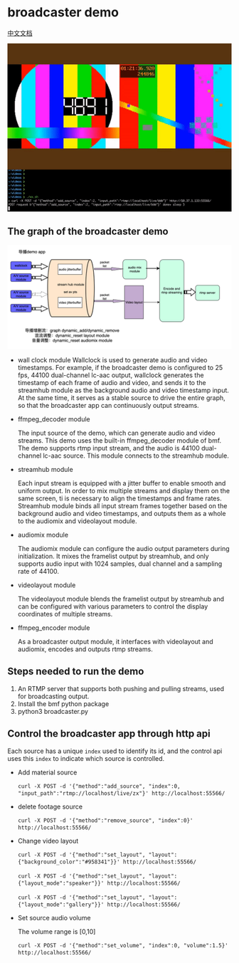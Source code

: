 # broadcaster demo

[中文文档](./readme_cn.md)

![](./broadcaster.gif)

## The graph of the broadcaster demo

![](./broadcaster.png)

- wall clock module
     Wallclock is used to generate audio and video timestamps. For example, if the broadcaster demo is configured to 25 fps, 44100 dual-channel lc-aac output, wallclock generates the timestamp of each frame of audio and video, and sends it to the streamhub module as the background audio and video timestamp input. At the same time, it serves as a stable source to drive the entire graph, so that the broadcaster app can continuously output streams.

- ffmpeg_decoder module

     The input source of the demo, which can generate audio and video streams. This demo uses the built-in ffmpeg_decoder module of bmf. The demo supports rtmp input stream, and the audio is 44100 dual-channel lc-aac source. This module connects to the streamhub module.
    
- streamhub module

     Each input stream is equipped with a jitter buffer to enable smooth and uniform output. In order to mix multiple streams and display them on the same screen, ti is necessary to align the timestamps and frame rates. Streamhub module binds all input stream frames together based on the background audio and video timestamps, and outputs them as a whole to the audiomix and videolayout module.

- audiomix module

     The audiomix module can configure the audio output parameters during initialization. It mixes the framelist output by streamhub, and only supports audio input with 1024 samples, dual channel and a sampling rate of 44100.

- videolayout module

     The videolayout module blends the framelist output by streamhub and can be configured with various parameters to control the display coordinates of multiple streams. 

- ffmpeg_encoder module

     As a broadcaster output module, it interfaces with videolayout and audiomix, encodes and outputs rtmp streams.


## Steps needed to run the demo

1. An RTMP server that supports both pushing and pulling streams, used for broadcasting output. 
2. Install the bmf python package
3. python3 broadcaster.py

## Control the broadcaster app through http api

Each source has a unique `index` used to identify its id, and the control api uses this `index` to indicate which source is controlled.

- Add material source

     ```
     curl -X POST -d '{"method":"add_source", "index":0, "input_path":"rtmp://localhost/live/zx"}' http://localhost:55566/
     ```


- delete footage source

     ```
     curl -X POST -d '{"method":"remove_source", "index":0}' http://localhost:55566/
     ```


- Change video layout

     ```
     curl -X POST -d '{"method":"set_layout", "layout":{"background_color":"#958341"}}' http://localhost:55566/

     curl -X POST -d '{"method":"set_layout", "layout":{"layout_mode":"speaker"}}' http://localhost:55566/

     curl -X POST -d '{"method":"set_layout", "layout":{"layout_mode":"gallery"}}' http://localhost:55566/
     ```

- Set source audio volume

     The volume range is [0,10]

     ```
     curl -X POST -d '{"method":"set_volume", "index":0, "volume":1.5}' http://localhost:55566/
     ```


